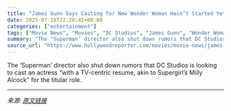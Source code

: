 ```yaml
---
title: "James Gunn Says Casting for New Wonder Woman Hasn’t Started Yet But Film Is a “Priority”"
date: 2025-07-18T22:28:45+08:00
categories: ["entertainment"]
tags: ["Movie News", "Movies", "DC Studios", "James Gunn", "Wonder Woman"]
summary: "The ‘Superman’ director also shut down rumors that DC Studios is looking to cast an actress “with a TV-centric resume, akin to Supergirl’s Milly Alcock\" for the titular role."
source_url: "https://www.hollywoodreporter.com/movies/movie-news/james-gunn-wonder-woman-casting-film-priority-1236320031/"
---
```


The ‘Superman’ director also shut down rumors that DC Studios is looking to cast an actress “with a TV-centric resume, akin to Supergirl’s Milly Alcock" for the titular role.

---

*来源: [原文链接](https://www.hollywoodreporter.com/movies/movie-news/james-gunn-wonder-woman-casting-film-priority-1236320031/)*
